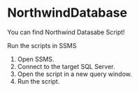 # NorthwindDatabase
You can find Northwind Datasabe Script!


Run the scripts in SSMS

1. Open SSMS.
2. Connect to the target SQL Server.
3. Open the script in a new query window.
4. Run the script.
